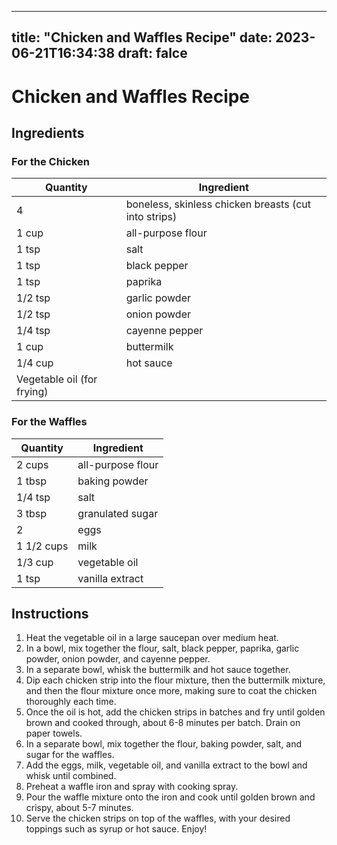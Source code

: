 
---
title: "Chicken and Waffles Recipe"
date: 2023-06-21T16:34:38
draft: falce
---

# Chicken and Waffles Recipe

## Ingredients

### For the Chicken

| Quantity | Ingredient |
| --- | --- |
| 4 | boneless, skinless chicken breasts (cut into strips) |
| 1 cup | all-purpose flour |
| 1 tsp | salt |
| 1 tsp | black pepper |
| 1 tsp | paprika |
| 1/2 tsp | garlic powder |
| 1/2 tsp | onion powder |
| 1/4 tsp | cayenne pepper |
| 1 cup | buttermilk |
| 1/4 cup | hot sauce |
| Vegetable oil (for frying) |

### For the Waffles

| Quantity | Ingredient |
| --- | --- |
| 2 cups | all-purpose flour |
| 1 tbsp | baking powder |
| 1/4 tsp | salt |
| 3 tbsp | granulated sugar |
| 2 | eggs |
| 1 1/2 cups | milk |
| 1/3 cup | vegetable oil |
| 1 tsp | vanilla extract |

## Instructions

1. Heat the vegetable oil in a large saucepan over medium heat.
2. In a bowl, mix together the flour, salt, black pepper, paprika, garlic powder, onion powder, and cayenne pepper.
3. In a separate bowl, whisk the buttermilk and hot sauce together.
4. Dip each chicken strip into the flour mixture, then the buttermilk mixture, and then the flour mixture once more, making sure to coat the chicken thoroughly each time.
5. Once the oil is hot, add the chicken strips in batches and fry until golden brown and cooked through, about 6-8 minutes per batch. Drain on paper towels.
6. In a separate bowl, mix together the flour, baking powder, salt, and sugar for the waffles.
7. Add the eggs, milk, vegetable oil, and vanilla extract to the bowl and whisk until combined.
8. Preheat a waffle iron and spray with cooking spray.
9. Pour the waffle mixture onto the iron and cook until golden brown and crispy, about 5-7 minutes.
10. Serve the chicken strips on top of the waffles, with your desired toppings such as syrup or hot sauce. Enjoy!
